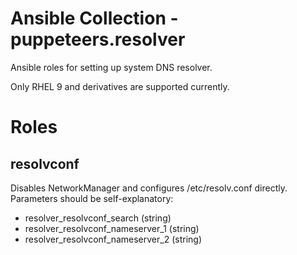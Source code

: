 # Ansible Collection - puppeteers.resolver

Ansible roles for setting up system DNS resolver.

Only RHEL 9 and derivatives are supported currently.

# Roles

## resolvconf

Disables NetworkManager and configures /etc/resolv.conf directly. Parameters
should be self-explanatory:

* resolver_resolvconf_search (string)
* resolver_resolvconf_nameserver_1 (string)
* resolver_resolvconf_nameserver_2 (string)

